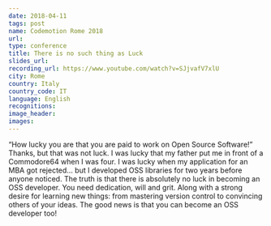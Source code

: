 ```yaml
---
date: 2018-04-11
tags: post
name: Codemotion Rome 2018
url: 
type: conference
title: There is no such thing as Luck
slides_url:
recording_url: https://www.youtube.com/watch?v=SJjvafV7xlU
city: Rome
country: Italy
country_code: IT
language: English
recognitions:
image_header:
images:
---
```


“How lucky you are that you are paid to work on Open Source Software!” Thanks, but that was not luck.
I was lucky that my father put me in front of a Commodore64 when I was four.
I was lucky when my application for an MBA got rejected… but I developed OSS libraries for two years before anyone noticed.
The truth is that there is absolutely no luck in becoming an OSS developer.
You need dedication, will and grit. Along with a strong desire for learning new things: from mastering version control to convincing others of your ideas.
The good news is that you can become an OSS developer too!
